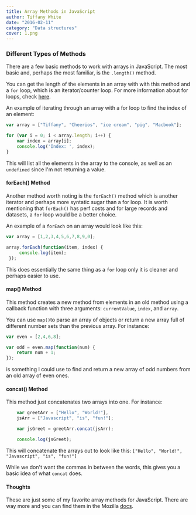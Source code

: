 ```yaml
---
title: Array Methods in JavaScript
author: Tiffany White
date: "2016-02-11"
category: "Data structures"
cover: 1.png
---
```



### Different Types of Methods

There are a few basic methods to work with arrays in JavaScript. The most basic and, perhaps the most familiar, is the `.length()` method.

You can get the length of the elements in an array with with this method and a `for` loop, which is an iterator/counter loop. For more information about for loops, check [here](https://developer.mozilla.org/en-US/docs/Web/JavaScript/Guide/Loops_and_iteration#for_statement).

An example of iterating through an array with a for loop to find the index of an element:

```javascript
var array = ["Tiffany", "Cheerios", "ice cream", "pig", "Macbook"];

for (var i = 0; i < array.length; i++) {
	var index = array[i];
	console.log('Index: ', index);
}
```

This will list all the elements in the array to the console, as well as an `undefined` since I'm not returning a value.

#### forEach() Method

Another method worth noting is the `forEach()` method which is another iterator and perhaps more syntatic sugar than a for loop. It is worth mentioning that `forEach()` has perf costs and for large records and datasets, a `for` loop would be a better choice.

An example of a `forEach` on an array would look like this:

```javascript
var array = [1,2,3,4,5,6,7,8,9,0];

array.forEach(function(item, index) {
     console.log(item);
 });
```

 This does essentially the same thing as a `for` loop only it is cleaner and perhaps easier to use.

#### map() Method

This method creates a new method from elements in an old method using a callback function with three arguments: `currentValue`, `index`, and `array`.

You can use `map()`to parse an array of objects or return a new array full of different number sets than the previous array. For instance:

```javascript
var even = [2,4,6,8];

var odd = even.map(function(num) {
	return num + 1;
});
```

is something I could use to find and return a new array of odd numbers from an old array of even ones.

#### concat() Method

This method just concatenates two arrays into one. For instance:

```javascript
    var greetArr = ["Hello", "World!"],
    jsArr = ["Javascript", "is", "fun!"];

    var jsGreet = greetArr.concat(jsArr);

    console.log(jsGreet);
```

This will concatenate the arrays out to look like this:
`["Hello", "World!", "Javascript", "is", "fun!"]`

While we don't want the commas in between the words, this gives you a basic idea of what `concat` does.

#### Thoughts

These are just some of my favorite array methods for JavaScript. There are way more and you can find them in the Mozilla [docs](https://developer.mozilla.org/en-US/docs/Web/JavaScript/Reference/Global_Objects/Array).
